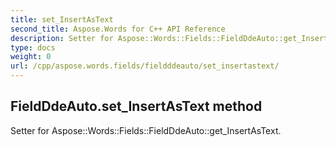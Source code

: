 ```yaml
---
title: set_InsertAsText
second_title: Aspose.Words for C++ API Reference
description: Setter for Aspose::Words::Fields::FieldDdeAuto::get_InsertAsText. 
type: docs
weight: 0
url: /cpp/aspose.words.fields/fieldddeauto/set_insertastext/
---
```

## FieldDdeAuto.set_InsertAsText method


Setter for Aspose::Words::Fields::FieldDdeAuto::get_InsertAsText. 


